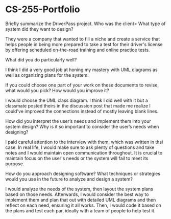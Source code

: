 # CS-255-Portfolio

Briefly summarize the DriverPass project. Who was the client> What type of system did they want to design?

  They were a company that wanted to fill a niche and create a service that helps people in being more prepared to take a test for their driver's license by offering       scheduled on-the-road training and online practice tests.
  
What did you do particularly well?

  I think I did a very good job at honing my mastery with UML diagrams as well as organizing plans for the system.

If you could choose one part of your work on these documents to revise, what would you pick? How would you improve it?

  I would choose the UML class diagram. I think I did well with it but a classmate posted theirs in the discussion post that made me realize I could've improved the       connections instead of mostly leaving blank lines.

How did you interpret the user’s needs and implement them into your system design? Why is it so important to consider the user’s needs when designing?

  I paid careful attention to the interview with them, which was written in thsi case. In real life, I would make sure to ask plenty of questions and take notes and I     would maintain open communication throughout. It is crucial to maintain focus on the user's needs or the system will fail to meet its purpose.
 
How do you approach designing software? What techniques or strategies would you use in the future to analyze and design a system?

  I would analyze the needs of the system, then layout the system plans based on those needs. Afterwards, I would consider the best way to implement them and plan that     out with detailed UML diagrams and then reflect on each need, ensuring it all works. Then, I would code it based on the plans and test each par, ideally with a team of   people to help test it.
